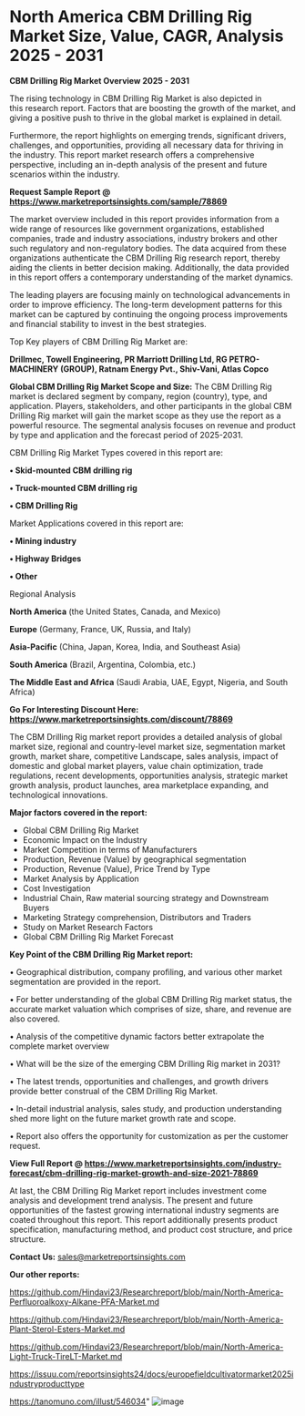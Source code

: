 # North America CBM Drilling Rig Market Size, Value, CAGR, Analysis 2025 - 2031

<Strong> CBM Drilling Rig Market Overview 2025 - 2031</strong>

The rising technology in CBM Drilling Rig Market is also depicted in this research report. Factors that are boosting the growth of the market, and giving a positive push to thrive in the global market is explained in detail.

Furthermore, the report highlights on emerging trends, significant drivers, challenges, and opportunities, providing all necessary data for thriving in the industry. This report market research offers a comprehensive perspective, including an in-depth analysis of the present and future scenarios within the industry.

<strong>Request Sample Report @ <a href=https://www.marketreportsinsights.com/sample/78869>https://www.marketreportsinsights.com/sample/78869</a></strong>

The market overview included in this report provides information from a wide range of resources like government organizations, established companies, trade and industry associations, industry brokers and other such regulatory and non-regulatory bodies. The data acquired from these organizations authenticate the CBM Drilling Rig research report, thereby aiding the clients in better decision making. Additionally, the data provided in this report offers a contemporary understanding of the market dynamics.

The leading players are focusing mainly on technological advancements in order to improve efficiency. The long-term development patterns for this market can be captured by continuing the ongoing process improvements and financial stability to invest in the best strategies.

Top Key players of CBM Drilling Rig Market are:

<strong>Drillmec, Towell Engineering, PR Marriott Drilling Ltd, RG PETRO-MACHINERY (GROUP), Ratnam Energy Pvt., Shiv-Vani, Atlas Copco</strong>

<strong><b>Global CBM Drilling Rig Market Scope and Size:</b></strong>
The CBM Drilling Rig market is declared segment by company, region (country), type, and application. Players, stakeholders, and other participants in the global CBM Drilling Rig market will gain the market scope as they use the report as a powerful resource. The segmental analysis focuses on revenue and product by type and application and the forecast period of 2025-2031.

CBM Drilling Rig Market Types covered in this report are:

<strong>• Skid-mounted CBM drilling rig

• Truck-mounted CBM drilling rig

• CBM Drilling Rig</strong>

Market Applications covered in this report are:

<strong>• Mining industry

• Highway Bridges

• Other</strong> 

Regional Analysis

<strong>North America</strong> (the United States, Canada, and Mexico)

<strong>Europe</strong> (Germany, France, UK, Russia, and Italy)

<strong>Asia-Pacific</strong> (China, Japan, Korea, India, and Southeast Asia)

<strong>South America</strong> (Brazil, Argentina, Colombia, etc.)

<strong>The Middle East and Africa</strong> (Saudi Arabia, UAE, Egypt, Nigeria, and South Africa)

<strong>Go For Interesting Discount Here: <a href=https://www.marketreportsinsights.com/discount/78869>https://www.marketreportsinsights.com/discount/78869</a></strong>

The CBM Drilling Rig market report provides a detailed analysis of global market size, regional and country-level market size, segmentation market growth, market share, competitive Landscape, sales analysis, impact of domestic and global market players, value chain optimization, trade regulations, recent developments, opportunities analysis, strategic market growth analysis, product launches, area marketplace expanding, and technological innovations.

<strong><b>Major factors covered in the report:</b></strong>
<ul>
  <li>Global CBM Drilling Rig Market </li>
  <li>Economic Impact on the Industry</li>
  <li>Market Competition in terms of Manufacturers</li>
  <li>Production, Revenue (Value) by geographical segmentation</li>
  <li>Production, Revenue (Value), Price Trend by Type</li>
  <li>Market Analysis by Application</li>
  <li>Cost Investigation</li>
  <li>Industrial Chain, Raw material sourcing strategy and Downstream Buyers</li>
  <li>Marketing Strategy comprehension, Distributors and Traders</li>
  <li>Study on Market Research Factors</li>
  <li>Global CBM Drilling Rig Market Forecast</li>
</ul>

<strong><b>Key Point of the CBM Drilling Rig Market report:</b></strong>

• Geographical distribution, company profiling, and various other market segmentation are provided in the report.

• For better understanding of the global CBM Drilling Rig market status, the accurate market valuation which comprises of size, share, and revenue are also covered.

• Analysis of the competitive dynamic factors better extrapolate the complete market overview

• What will be the size of the emerging CBM Drilling Rig market in 2031?

• The latest trends, opportunities and challenges, and growth drivers provide better construal of the CBM Drilling Rig Market.

• In-detail industrial analysis, sales study, and production understanding shed more light on the future market growth rate and scope.

• Report also offers the opportunity for customization as per the customer request.

<strong><b>View Full Report @ <a href=https://www.marketreportsinsights.com/industry-forecast/cbm-drilling-rig-market-growth-and-size-2021-78869>https://www.marketreportsinsights.com/industry-forecast/cbm-drilling-rig-market-growth-and-size-2021-78869</a></b></strong>


At last, the CBM Drilling Rig Market report includes investment come analysis and development trend analysis. The present and future opportunities of the fastest growing international industry segments are coated throughout this report. This report additionally presents product specification, manufacturing method, and product cost structure, and price structure.

<strong>Contact Us:</strong>
sales@marketreportsinsights.com

<strong>Our other reports:</strong>

<a href=https://github.com/Hindavi23/Researchreport/blob/main/North-America-Perfluoroalkoxy-Alkane-PFA-Market.md>https://github.com/Hindavi23/Researchreport/blob/main/North-America-Perfluoroalkoxy-Alkane-PFA-Market.md</a>

<a href=https://github.com/Hindavi23/Researchreport/blob/main/North-America-Plant-Sterol-Esters-Market.md>https://github.com/Hindavi23/Researchreport/blob/main/North-America-Plant-Sterol-Esters-Market.md</a>

<a href=https://github.com/Hindavi23/Researchreport/blob/main/North-America-Light-Truck-TireLT-Market.md>https://github.com/Hindavi23/Researchreport/blob/main/North-America-Light-Truck-TireLT-Market.md</a>

<a href=https://issuu.com/reportsinsights24/docs/europefieldcultivatormarket2025industryproducttype>https://issuu.com/reportsinsights24/docs/europefieldcultivatormarket2025industryproducttype</a>

<a href=https://tanomuno.com/illust/546034>https://tanomuno.com/illust/546034</a>"
![image](https://github.com/user-attachments/assets/5331041f-a38c-4c0b-8a63-92f62d64f90d)
